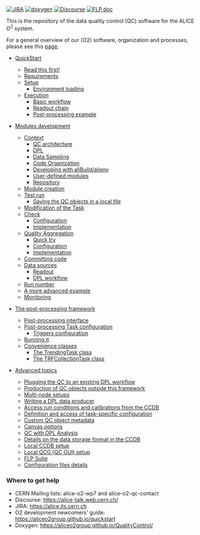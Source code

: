 <!--  \cond EXCLUDE_FOR_DOXYGEN -->
[![JIRA](https://img.shields.io/badge/JIRA-Report%20issue-blue.svg)](https://alice.its.cern.ch/jira/secure/CreateIssue.jspa?pid=11201&issuetype=1)
[![doxygen](https://img.shields.io/badge/doxygen-documentation-blue.svg)](https://aliceo2group.github.io/QualityControl/)
[![Discourse](https://img.shields.io/badge/discourse-Get%20help-blue.svg)](https://alice-talk.web.cern.ch/)
[![FLP doc](https://img.shields.io/badge/FLP-documentation-blue.svg)](https://alice-flp.docs.cern.ch/)

<!--  \endcond  --> 

This is the repository of the data quality control (QC) software for the ALICE O<sup>2</sup> system. 
 
For a general overview of our (O2) software, organization and processes, please see this [page](https://aliceo2group.github.io/).

* [QuickStart](doc/QuickStart.md)
    * [Read this first!](doc/QuickStart.md#read-this-first)
    * [Requirements](doc/QuickStart.md#requirements)
    * [Setup](doc/QuickStart.md#setup)
        * [Environment loading](doc/QuickStart.md#environment-loading)
    * [Execution](doc/QuickStart.md#execution)
        * [Basic workflow](doc/QuickStart.md#basic-workflow)
        * [Readout chain](doc/QuickStart.md#readout-chain)
        * [Post-processing example](doc/QuickStart.md#post-processing-example)

* [Modules development](doc/ModulesDevelopment.md)
    * [Context](doc/ModulesDevelopment.md#context)
        * [QC architecture](doc/ModulesDevelopment.md#qc-architecture)
        * [DPL](doc/ModulesDevelopment.md#dpl)
        * [Data Sampling](doc/ModulesDevelopment.md#data-sampling)
        * [Code Organization](doc/ModulesDevelopment.md#code-organization)
        * [Developing with aliBuild/alienv](doc/ModulesDevelopment.md#developing-with-alibuildalienv)
        * [User-defined modules](doc/ModulesDevelopment.md#user-defined-modules)
        * [Repository](doc/ModulesDevelopment.md#repository)
    * [Module creation](doc/ModulesDevelopment.md#module-creation)
    * [Test run](doc/ModulesDevelopment.md#test-run)
        * [Saving the QC objects in a local file](doc/ModulesDevelopment.md#saving-the-qc-objects-in-a-local-file)
    * [Modification of the Task](doc/ModulesDevelopment.md#modification-of-the-task)
    * [Check](doc/ModulesDevelopment.md#check)
        * [Configuration](doc/ModulesDevelopment.md#configuration)
        * [Implementation](doc/ModulesDevelopment.md#implementation)
    * [Quality Aggregation](doc/ModulesDevelopment.md#quality-aggregation)
        * [Quick try](doc/ModulesDevelopment.md#quick-try)
        * [Configuration](doc/ModulesDevelopment.md#configuration-1)
        * [Implementation](doc/ModulesDevelopment.md#implementation-1)
    * [Committing code](doc/ModulesDevelopment.md#committing-code)
    * [Data sources](doc/ModulesDevelopment.md#data-sources)
        * [Readout](doc/ModulesDevelopment.md#readout)
        * [DPL workflow](doc/ModulesDevelopment.md#dpl-workflow)
    * [Run number](doc/ModulesDevelopment.md#run-number)
    * [A more advanced example](doc/ModulesDevelopment.md#a-more-advanced-example)
    * [Monitoring](doc/ModulesDevelopment.md#monitoring)
    
* [The post-processing framework](doc/PostProcessing.md)
    * [Post-processing interface](doc/PostProcessing.md#post-processing-interface)
    * [Post-processing Task configuration](doc/PostProcessing.md#configuration)
        * [Triggers configuration](doc/PostProcessing.md#triggers-configuration)
    * [Running it](doc/PostProcessing.md#running-it)
    * [Convenience classes](doc/PostProcessing.md#convenience-classes)
        * [The TrendingTask class](doc/PostProcessing.md#the-trendingtask-class)
        * [The TRFCollectionTask class](doc/PostProcessing.md#the-trfcollectiontask-class)

* [Advanced topics](doc/Advanced.md)
    * [Plugging the QC to an existing DPL workflow](doc/Advanced.md#plugging-the-qc-to-an-existing-dpl-workflow)
    * [Production of QC objects outside this framework](doc/Advanced.md#production-of-qc-objects-outside-this-framework)
    * [Multi-node setups](doc/Advanced.md#multi-node-setups)
    * [Writing a DPL data producer](doc/Advanced.md#writing-a-dpl-data-producer)
    * [Access run conditions and calibrations from the CCDB](doc/Advanced.md#access-run-conditions-and-calibrations-from-the-ccdb)
    * [Definition and access of task-specific configuration](doc/Advanced.md#definition-and-access-of-task-specific-configuration)
    * [Custom QC object metadata](doc/Advanced.md#custom-qc-object-metadata)
    * [Canvas options](doc/Advanced.md#canvas-options)
    * [QC with DPL Analysis](doc/Advanced.md#qc-with-dpl-analysis)
    * [Details on the data storage format in the CCDB](doc/Advanced.md#details-on-the-data-storage-format-in-the-ccdb)
    * [Local CCDB setup](doc/Advanced.md#local-ccdb-setup)
    * [Local QCG (QC GUI) setup](doc/Advanced.md#local-qcg-qc-gui-setup)
    * [FLP Suite](doc/Advanced.md#flp-suite)
    * [Configuration files details](doc/Advanced.md#configuration-files-details)

### Where to get help

* CERN Mailing lists: alice-o2-wp7 and alice-o2-qc-contact
* Discourse: https://alice-talk.web.cern.ch/
* JIRA: https://alice.its.cern.ch
* O2 development newcomers' guide: https://aliceo2group.github.io/quickstart
* Doxygen: https://aliceo2group.github.io/QualityControl/
